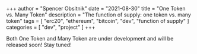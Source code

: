 +++
author = "Spencer Obsitnik"
date = "2021-08-30"
title = "One Token vs. Many Token"
description = "The function of supply: one token vs. many token"
tags = [
  "erc20",
  "ethereum",
  "bitcoin",
  "dev",
  "function of supply"
]
categories = [
    "dev",
    "project"
]
+++

Both One Token and Many Token are under development and will be released soon!  Stay tuned!